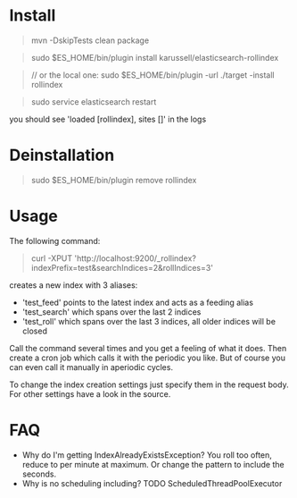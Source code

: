 # Install

> mvn -DskipTests clean package

> sudo $ES_HOME/bin/plugin install karussell/elasticsearch-rollindex

> // or the local one: sudo $ES_HOME/bin/plugin -url ./target -install rollindex

> sudo service elasticsearch restart

you should see 'loaded [rollindex], sites []' in the logs

# Deinstallation

> sudo $ES_HOME/bin/plugin remove rollindex

# Usage

The following command:
> curl -XPUT 'http://localhost:9200/_rollindex?indexPrefix=test&searchIndices=2&rollIndices=3'

creates a new index with 3 aliases: 
 * 'test_feed' points to the latest index and acts as a feeding alias
 * 'test_search' which spans over the last 2 indices
 * 'test_roll' which spans over the last 3 indices, all older indices will be closed

Call the command several times and you get a feeling of what it does.
Then create a cron job which calls it with the periodic you like. But of course you can even
call it manually in aperiodic cycles.

To change the index creation settings just specify them in the request body. For other settings have a look in the source.

# FAQ

 * Why do I'm getting IndexAlreadyExistsException? You roll too often, reduce to per minute at maximum. 
   Or change the pattern to include the seconds.
 * Why is no scheduling including? TODO ScheduledThreadPoolExecutor